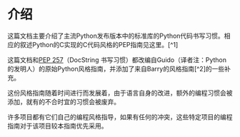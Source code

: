 # 介绍

这篇文档主要介绍了主流Python发布版本中的标准库的Python代码书写习惯。相应的叙述Python的C实现的C代码风格的PEP指南见这里。[^1]

这篇文档和[PEP 257](https://www.python.org/dev/peps/pep-0257)（DocString 书写习惯）都改编自Guido（译者注：Python的发明人）的原始Python风格指南，并添加了来自Barry的风格指南[^2]的一些补充。

这份风格指南随着时间进行而发展着，由于语言自身的改进，额外的编程习惯会被添加，就有的不合时宜的习惯会被废弃。

许多项目都有它们自己的编程风格指导，如果有任何的冲突，这些特定项目的编程指南对于该项目较本指南优先采用。